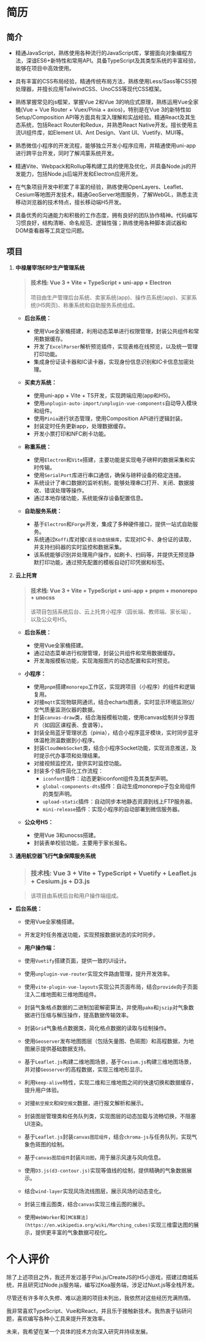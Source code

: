 # 简历

## 简介

- 精通JavaScript，熟练使用各种流行的JavaScript库，掌握面向对象编程方法，深谙ES6+新特性和常用API。具备TypeScript及其类型系统的丰富经验，能够在项目中高效使用。

- 具有丰富的CSS布局经验，精通传统布局方法，熟练使用Less/Sass等CSS预处理器，并擅长应用TailwindCSS、UnoCSS等现代CSS框架。

- 熟练掌握常见的js框架，掌握Vue 2和Vue 3的响应式原理，熟练运用Vue全家桶(Vue + Vue Router + Vuex/Pinia + axios)，特别是在Vue 3的新特性如Setup/Composition API等方面具有深入理解和实战经验。精通React及其生态系统，包括React Router和Redux，并熟悉React Native开发。擅长使用主流UI组件库，如Element UI、Ant Design、Vant UI、Vuetify、MUI等。

- 熟悉微信小程序的开发流程，能够独立开发小程序应用，并精通使用uni-app进行跨平台开发，同时了解鸿蒙系统开发。

- 精通Vite、Webpack和Rollup等构建工具的使用及优化，并具备Node.js的开发能力，包括Node.js后端开发和Electron应用开发。

- 在气象项目开发中积累了丰富的经验，熟练使用OpenLayers、Leaflet、Cesium等地图开发技术，精通GeoServer地图服务，了解WebGL，熟悉主流移动浏览器的技术特点，擅长移动端H5开发。

- 具备优秀的沟通能力和积极的工作态度，拥有良好的团队协作精神。代码编写习惯良好，结构清晰、命名规范、逻辑性强；熟练使用各种脚本调试器和DOM查看器等工具定位问题。

## 项目

1. **中禄屠宰场ERP生产管理系统**

   > #### 技术栈: Vue 3 + Vite + TypeScript + uni-app + Electron
   >
   > 项目由生产管理后台系统、卖家系统(app)、操作员系统(app)、买家系统(H5网页)、称重系统和自助服务系统组成。

   - **后台系统：**

     - 使用Vue全家桶搭建，利用动态菜单进行权限管理，封装公共组件和常用数据缓存。
     - 开发了`ExcelParser`解析预览插件，实现表格在线预览，以及统一管理打印功能。
     - 集成身份证读卡器和IC读卡器，实现身份信息识别和IC卡信息加密处理。

   - **买卖方系统：**

     - 使用uni-app + Vite + TS开发，实现跨端应用(app和H5)。
     - 使用`unplugin-auto-import/unplugin-vue-components`自动导入模块和组件。
     - 使用`Pinia`进行状态管理，使用Composition API进行逻辑封装。
     - 封装定时任务更新app，处理数据缓存。
     - 开发小票打印和NFC刷卡功能。

   - **称重系统：**

     - 使用`Electron`和`Vite`搭建，主要功能是实现电子磅秤的数据采集和实时传输。
     - 使用`SerialPort`库进行串口通信，确保与磅秤设备的稳定连接。
     - 系统设计了串口数据的监听机制，能够处理串口打开、关闭、数据接收、错误处理等操作。
     - 通过本地存储功能，系统能保存设备配置信息。

   - **自助服务系统：**
     - 基于`Electron`和`Forge`开发，集成了多种硬件接口，提供一站式自助服务。
     - 系统通过`Koffi`库对接`C语言动态链接库`，实现对IC卡、身份证的读取，并支持扫码器的实时监控和数据采集。
     - 该系统能够识别并处理用户操作，如刷卡、扫码等，并提供无预览静默打印功能，通过预先配置的模板自动打印凭据和标签。

2. **云上托育**

   > #### 技术栈: Vue 3 + Vite + TypeScript + uni-app + pnpm + monorepo + unocss
   >
   > 该项目包括系统后台、云上托育小程序（园长端、教师端、家长端），以及公众号H5。

   - **后台系统：**

     - 使用Vue全家桶搭建。
     - 通过动态菜单进行权限管理，封装公共组件和常用数据缓存。
     - 开发海报模板功能，实现海报图片的动态配置和实时预览。

   - **小程序：**

     - 使用`pnpm`搭建`monorepo`工作区，实现跨项目（小程序）的组件和逻辑复用。
     - 对接`mqtt`实现物联网通讯，结合echarts图表，实时显示环境监测仪/空气质量监测仪器的数据。
     - 封装`canvas-draw`类，结合海报模板功能，使用canvas绘制并分享图片（如园区课程表、食谱等）。
     - 封装全局蓝牙管理状态（pinia），结合小程序蓝牙模块，实时同步蓝牙体温枪测温数据到小程序。
     - 封装`CloudWebSocket`类，结合小程序Socket功能，实现消息推送，及时提示代办事项和处理结果。
     - 对接视频监控流，提供实时监控功能。
     - 封装多个插件简化工作流程：
       - `iconfont`插件：动态更新iconfont组件及其类型声明。
       - `global-components-dts`插件：自动生成monorepo子包全局组件的类型声明。
       - `upload-static`插件：自动同步本地静态资源到线上FTP服务器。
       - `mini-release`插件：实现小程序的自动部署到微信服务器。

   - **公众号H5：**
     - 使用Vue 3和unocss搭建。
     - 封装表单校验功能，主要用于家长报名。

3. **通用航空器飞行气象保障服务系统**

   > ### 技术栈: Vue 3 + Vite + TypeScript + Vuetify + Leaflet.js + Cesium.js + D3.js

   > 该项目由系统后台和用户操作端组成。

- **后台系统：**

  - 使用Vue全家桶搭建。
  - 开发定时任务推送功能，实现预报数据状态的实时同步。

  - **用户操作端：**
  - 使用`Vuetify`搭建页面，提供一致的UI设计。
  - 使用`unplugin-vue-router`实现文件路由管理，提升开发效率。
  - 使用`vite-plugin-vue-layouts`实现公共页面布局，结合`provide`向子页面注入二维地图和三维地图组件。
  - 封装气象格点数据的二进制加密解密算法，并使用`pako`和`jszip`对气象数据进行压缩与解压操作，提高数据传输效率。
  - 封装`Grid`气象格点数据类，简化格点数据的读取与绘制操作。
  - 使用`Geoserver`发布地图图层（包括矢量图、色斑图）和高程数据，为地图展示提供基础数据支持。
  - 基于`Leaflet.js`构建二维地图场景，基于`Cesium.js`构建三维地图场景，并对接`Geoserver`的高程数据，实现三维地形显示。
  - 利用`keep-alive`特性，实现二维和三维地图之间的快速切换和数据缓存，提升用户体验。
  - 对接`航空报文`和`探空报文`数据，进行报文解析和展示。
  - 封装图层管理类和任务队列类，实现图层的动态加载与流畅切换，不阻塞UI渲染。
  - 基于`Leaflet.js`封装`canvas图层组件`，结合`chroma-js`与任务队列，实现气象色斑图的绘制。
  - 基于`canvas图层组件`封装`风羽图`，用于展示风速与风向信息。
  - 使用`D3.js(d3-contour.js)`实现等值线的绘制，提供精确的气象数据展示。
  - 结合`wind-layer`实现风场流线图层，展示风场的动态变化。
  - 封装三维云图类，结合`canvas`实现三维云图的展示。
  - 使用`WebWorker`和`[MCB算法](https://en.wikipedia.org/wiki/Marching_cubes)`实现三维雷达图的展示，提供更丰富的气象数据可视化。

# 个人评价

除了上述项目之外，我还开发过基于Pixi.js/CreateJS的H5小游戏，搭建过商城系统，并且研究过Node.js服务端，编写过Koa服务端，涉足过Nuxt.js等全栈开发。

尽管还有许多年久失修、难以追溯的项目未列出，我依然对这些经历充满热情。

我非常喜欢TypeScript、Vue和React，并且乐于接触新技术。我热衷于钻研问题，喜欢编写各种小工具来提升开发效率。

未来，我希望在某一个具体的技术方向深入研究并持续发展。
